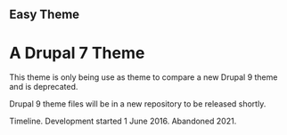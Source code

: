 ## Easy Theme
# A Drupal 7 Theme

This theme is only being use as theme to compare a new Drupal 9 theme and is deprecated. 

Drupal 9 theme files will be in a new repository to be released shortly.

Timeline.
Development started 1 June 2016.
Abandoned 2021.
